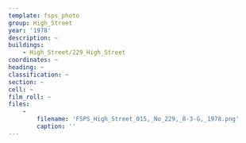 ```yaml
---
template: fsps_photo
group: High_Street
year: '1978'
description: ~
buildings:
    - High_Street/229_High_Street
coordinates: ~
heading: ~
classification: ~
section: ~
cell: ~
film_roll: ~
files:
    -
        filename: 'FSPS_High_Street_015,_No_229,_8-3-G,_1978.png'
        caption: ''
---
```

